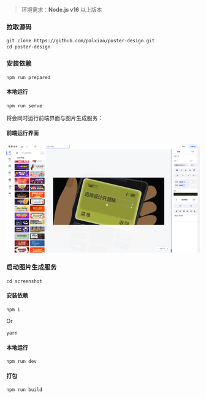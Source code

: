 > 环境需求：**Node.js v16** 以上版本

### 拉取源码

```
git clone https://github.com/palxiao/poster-design.git
cd poster-design
```

### 安装依赖

```
npm run prepared
```

#### 本地运行

```
npm run serve
```

将会同时运行前端界面与图片生成服务：



#### 前端运行界面

![](../images/2023-7-16-1689491367478.png)

### 启动图片生成服务

```
cd screenshot
```

#### 安装依赖

```
npm i
```
Or
```
yarn
```

#### 本地运行

```
npm run dev
```

#### 打包

```
npm run build
```



